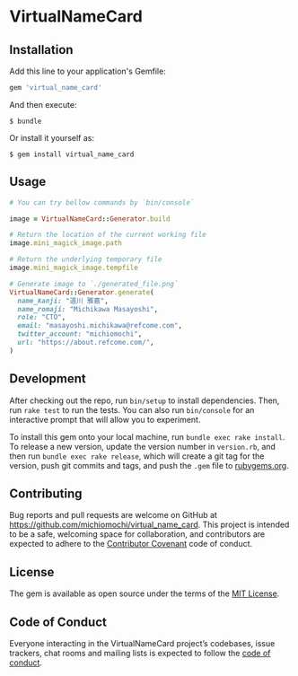 # VirtualNameCard

## Installation

Add this line to your application's Gemfile:

```ruby
gem 'virtual_name_card'
```

And then execute:

```
$ bundle
```

Or install it yourself as:

```
$ gem install virtual_name_card
```

## Usage

```ruby
# You can try bellow commands by `bin/console` 

image = VirtualNameCard::Generator.build

# Return the location of the current working file
image.mini_magick_image.path

# Return the underlying temporary file
image.mini_magick_image.tempfile

# Generate image to `./generated_file.png`
VirtualNameCard::Generator.generate(
  name_kanji: "道川 雅嘉", 
  name_romaji: "Michikawa Masayoshi", 
  role: "CTO", 
  email: "masayoshi.michikawa@refcome.com", 
  twitter_account: "michiomochi", 
  url: "https://about.refcome.com/",
)
```

## Development

After checking out the repo, run `bin/setup` to install dependencies. Then, run `rake test` to run the tests. You can also run `bin/console` for an interactive prompt that will allow you to experiment.

To install this gem onto your local machine, run `bundle exec rake install`. To release a new version, update the version number in `version.rb`, and then run `bundle exec rake release`, which will create a git tag for the version, push git commits and tags, and push the `.gem` file to [rubygems.org](https://rubygems.org).

## Contributing

Bug reports and pull requests are welcome on GitHub at https://github.com/michiomochi/virtual_name_card. This project is intended to be a safe, welcoming space for collaboration, and contributors are expected to adhere to the [Contributor Covenant](http://contributor-covenant.org) code of conduct.

## License

The gem is available as open source under the terms of the [MIT License](https://opensource.org/licenses/MIT).

## Code of Conduct

Everyone interacting in the VirtualNameCard project’s codebases, issue trackers, chat rooms and mailing lists is expected to follow the [code of conduct](https://github.com/michiomochi/virtual_name_card/blob/master/CODE_OF_CONDUCT.md).

